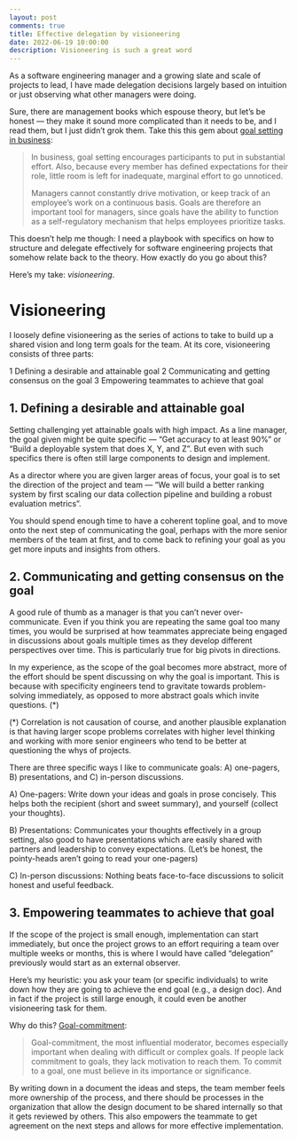```yaml
---
layout: post
comments: true
title: Effective delegation by visioneering
date: 2022-06-19 10:00:00
description: Visioneering is such a great word 
---
```


As a software engineering manager and a growing slate and scale of projects to lead, I have made delegation decisions largely based on intuition or just observing what other managers were doing.

Sure, there are management books which espouse theory, but let’s be honest — they make it sound more complicated than it needs to be, and I read them, but I just didn’t grok them. Take this this gem about [goal setting in business](https://en.wikipedia.org/wiki/Goal_setting#In_business):
> In business, goal setting encourages participants to put in substantial effort. Also, because every member has defined expectations for their role, little room is left for inadequate, marginal effort to go unnoticed.
>
> Managers cannot constantly drive motivation, or keep track of an employee’s work on a continuous basis. Goals are therefore an important tool for managers, since goals have the ability to function as a self-regulatory mechanism that helps employees prioritize tasks.

This doesn’t help me though: I need a playbook with specifics on how to structure and delegate effectively for software engineering projects that somehow relate back to the theory. How exactly do you go about this?

Here’s my take: _visioneering_.

# Visioneering
I loosely define visioneering as the series of actions to take to build up a shared vision and long term goals for the team. At its core, visioneering consists of three parts:

  1 Defining a desirable and attainable goal
  2 Communicating and getting consensus on the goal
  3 Empowering teammates to achieve that goal 

## 1. Defining a desirable and attainable goal
Setting challenging yet attainable goals with high impact. As a line manager, the goal given might be quite specific — “Get accuracy to at least 90%” or “Build a deployable system that does X, Y, and Z”. But even with such specifics there is often still large components to design and implement.

As a director where you are given larger areas of focus, your goal is to set the direction of the project and team — “We will build a better ranking system by first scaling our data collection pipeline and building a robust evaluation metrics”.

You should spend enough time to have a coherent topline goal, and to move onto the next step of communicating the goal, perhaps with the more senior members of the team at first, and to come back to refining your goal as you get more inputs and insights from others.

## 2. Communicating and getting consensus on the goal
A good rule of thumb as a manager is that you can’t never over-communicate. Even if you think you are repeating the same goal too many times, you would be surprised at how teammates appreciate being engaged in discussions about goals multiple times as they develop different perspectives over time. This is particularly true for big pivots in directions.

In my experience, as the scope of the goal becomes more abstract, more of the effort should be spent discussing on why the goal is important. This is because with specificity engineers tend to gravitate towards problem-solving immediately, as opposed to more abstract goals which invite questions. (*)

(*) Correlation is not causation of course, and another plausible explanation is that having larger scope problems correlates with higher level thinking and working with more senior engineers who tend to be better at questioning the whys of projects.

There are three specific ways I like to communicate goals: A) one-pagers, B) presentations, and C) in-person discussions.

A) One-pagers: Write down your ideas and goals in prose concisely. This helps both the recipient (short and sweet summary), and yourself (collect your thoughts).

B) Presentations: Communicates your thoughts effectively in a group setting, also good to have presentations which are easily shared with partners and leadership to convey expectations. (Let’s be honest, the pointy-heads aren’t going to read your one-pagers)

C) In-person discussions: Nothing beats face-to-face discussions to solicit honest and useful feedback.

## 3. Empowering teammates to achieve that goal
If the scope of the project is small enough, implementation can start immediately, but once the project grows to an effort requiring a team over multiple weeks or months, this is where I would have called “delegation” previously would start as an external observer.

Here’s my heuristic: you ask your team (or specific individuals) to write down how they are going to achieve the end goal (e.g., a design doc). And in fact if the project is still large enough, it could even be another visioneering task for them.

Why do this? [Goal-commitment](https://en.wikipedia.org/wiki/Goal_setting#Employee_motivation):
> Goal-commitment, the most influential moderator, becomes especially important when dealing with difficult or complex goals. If people lack commitment to goals, they lack motivation to reach them. To commit to a goal, one must believe in its importance or significance.

By writing down in a document the ideas and steps, the team member feels more ownership of the process, and there should be processes in the organization that allow the design document to be shared internally so that it gets reviewed by others. This also empowers the teammate to get agreement on the next steps and allows for more effective implementation.
